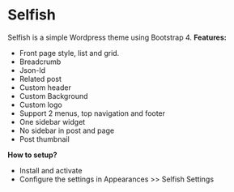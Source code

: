 #  Selfish

Selfish is a simple Wordpress theme using Bootstrap 4.
**Features:**

 - Front page style, list and grid.
 - Breadcrumb
 - Json-ld
 - Related post
 - Custom header
 - Custom Background
 - Custom logo
 - Support 2 menus, top navigation and footer
 - One sidebar widget
 - No sidebar in post and page
 - Post thumbnail

**How to setup?**

 - Install and activate
 - Configure the settings in Appearances >> Selfish Settings
